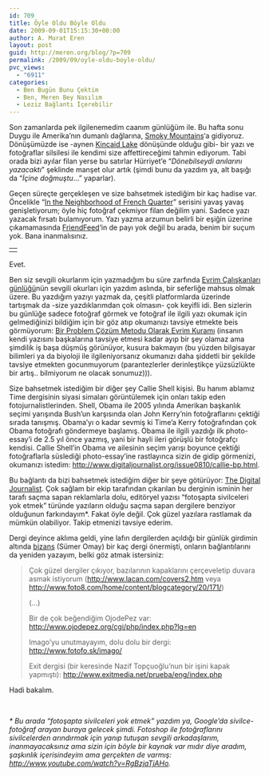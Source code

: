 ```yaml
---
id: 709
title: Öyle Oldu Böyle Oldu
date: 2009-09-01T15:15:30+00:00
author: A. Murat Eren
layout: post
guid: http://meren.org/blog/?p=709
permalink: /2009/09/oyle-oldu-boyle-oldu/
pvc_views:
  - "6911"
categories:
  - Ben Bugün Bunu Çektim
  - Ben, Meren Bey Nasılım
  - Leziz Bağlantı İçerebilir
---
```

Son zamanlarda pek ilgilenemedim caanım günlüğüm ile. Bu hafta sonu Duygu ile Amerika&#8217;nın dumanlı dağlarına, [Smoky Mountains](http://en.wikipedia.org/wiki/Smoky_mountains)&#8216;a gidiyoruz. Dönüşümüzde ise -aynen [Kincaid Lake](http://meren.org/blog/2009/04/kincaid-lake/ "bikinili fotoğrafları için tıklayın") dönüşünde olduğu gibi- bir yazı ve fotoğraflar silsilesi ile kendimi size affettireceğimi tahmin ediyorum. Tabi orada bizi ayılar filan yerse bu satırlar Hürriyet&#8217;e &#8220;_Dönebilseydi anılarını yazacaktı_&#8221; şeklinde manşet olur artık (şimdi bunu da yazdım ya, alt başığı da &#8220;_İçine doğmuştu_&#8230;&#8221; yaparlar).

Geçen süreçte gerçekleşen ve size bahsetmek istediğim bir kaç hadise var. Öncelikle &#8220;[In the Neighborhood of French Quarter](http://meren.org/2009/08/in-the-neighborhood-of-french-quarter/)&#8221; serisini yavaş yavaş genişletiyorum; öyle hiç fotoğraf çekmiyor filan değilim yani. Sadece yazı yazacak fırsatı bulamıyorum. Yazı yazma arzumun belirli bir eşiğin üzerine çıkamamasında [FriendFeed](http://friendfeed.com/meren)&#8216;in de payı yok değil bu arada, benim bir suçum yok. Bana inanmalısınız.

<table border="0" width="100%">
  <tr>
    <td align="center">
      <img src="http://lh5.ggpht.com/_x7Afx6WcB1c/SoWn3QV2fbI/AAAAAAAAGLU/oTYd1D4Ne5Y/s800/16.jpg" alt="" />
    </td>
  </tr>
</table>

Evet.

Ben siz sevgili okurlarım için yazmadığım bu süre zarfında [Evrim Çalışkanları günlüğü](http://evrimcaliskanlari.org/blog/)nün sevgili okurları için yazdım aslında, bir seferliğe mahsus olmak üzere. Bu yazdığım yazıyı yazmak da, çeşitli platformlarda üzerinde tartışmak da -size yazdıklarımdan çok olmasın- çok keyifli idi. Ben sizlerin bu günlüğe sadece fotoğraf görmek ve fotoğraf ile ilgili yazı okumak için gelmediğinizi bildiğim için bir göz atıp okumanızı tavsiye etmekte beis görmüyorum: [Bir Problem Çözüm Metodu Olarak Evrim Kuramı](http://evrimcaliskanlari.org/blog/2009/08/bir-problem-cozum-metodu-olarak-evrim-kurami/) (insanın kendi yazısını başkalarına tavsiye etmesi kadar ayıp bir şey olamaz ama şimdilik iş başa düşmüş görünüyor, kusura bakmayın (bu yüzden bilgisayar bilimleri ya da biyoloji ile ilgileniyorsanız okumanızı daha şiddetli bir şekilde tavsiye etmekten gocunmuyorum (parantezlerler derinleştikçe yüzsüzlükte bir artış.. bilmiyorum ne olacak sonumuz))).

Size bahsetmek istediğim bir diğer şey Callie Shell kişisi. Bu hanım ablamız Time dergisinin siyasi simaları görüntülemek için onları takip eden fotojurnalistlerinden. Shell, Obama ile 2005 yılında Amerikan başkanlık seçimi yarışında Bush&#8217;un karşısında olan John Kerry&#8217;nin fotoğraflarını çektiği sırada tanışmış. Obama&#8217;yı o kadar sevmiş ki Time&#8217;a Kerry fotoğrafından çok Obama fotoğrafı göndermeye başlamış. Obama ile ilgili yazdığı ilk photo-essay&#8217;i de 2.5 yıl önce yazmış, yani bir hayli ileri görüşlü bir fotoğrafçı kendisi. Callie Shell&#8217;in Obama ve ailesinin seçim yarışı boyunce çektiği fotoğraflarla süslediği photo-essay&#8217;ine rastlayınca sizin de gidip görmenizi, okumanızı istedim: <http://www.digitaljournalist.org/issue0810/callie-bp.html>.

Bu bağlantı da bizi bahsetmek istediğim diğer bir şeye götürüyor: [The Digital Journalist](http://www.digitaljournalist.org/). Çok sağlam bir ekip tarafından çıkarılan bu derginin isminin her tarafı saçma sapan reklamlarla dolu, editöryel yazısı &#8220;fotoşapta sivilceleri yok etmek&#8221; türünde yazıların olduğu saçma sapan dergilere benziyor olduğunun farkındayım*. Fakat öyle değil. Çok güzel yazılara rastlamak da mümkün olabiliyor. Takip etmenizi tavsiye ederim.

Dergi deyince aklıma geldi, yine lafın dergilerden açıldığı bir günlük girdimin altında [bizans](http://bizantin.blogspot.com/) (Sümer Omay) bir kaç dergi önermişti, onların bağlantılarını da yeniden yazayım, belki göz atmak istersiniz:

> Çok güzel dergiler çıkıyor, bazılarının kapaklarını çerçeveletip duvara asmak istiyorum (<a rel="nofollow" href="http://www.lacan.com/covers2.htm">http://www.lacan.com/covers2.htm</a> veya <a rel="nofollow" href="http://www.foto8.com/home/content/blogcategory/20/171/%29">http://www.foto8.com/home/content/blogcategory/20/171/</a>)
> 
> (&#8230;)
> 
> Bir de çok beğendiğim OjodePez var: <a rel="nofollow" href="http://www.ojodepez.org/cgi/php/index.php?lg=en">http://www.ojodepez.org/cgi/php/index.php?lg=en</a>
> 
> Imago’yu unutmayayım, dolu dolu bir dergi: <a rel="nofollow" href="http://www.fotofo.sk/imago/">http://www.fotofo.sk/imago/</a>
> 
> Exit dergisi (bir keresinde Nazif Topçuoğlu’nun bir işini kapak yapmıştı): <a rel="nofollow" href="http://www.exitmedia.net/prueba/eng/index.php">http://www.exitmedia.net/prueba/eng/index.php</a>

Hadi bakalım.
  
<br class="blank" />
  
_* Bu arada &#8220;fotoşapta sivilceleri yok etmek&#8221; yazdım ya, Google&#8217;da sivilce-fotoğraf arayan buraya gelecek şimdi. Fotoshop ile fotoğraflarını sivilcelerden arındırmak için yanıp tutuşan sevgili arkadaşlarım, inanmayacaksınız ama sizin için böyle bir kaynak var mıdır diye aradım, şaşkınlık içerisindeyim ama gerçekten de varmış: <http://www.youtube.com/watch?v=RgBzjaTjAHo>._
